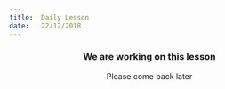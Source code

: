 ```yaml
---
title:  Daily Lesson
date:   22/12/2018
---
```


### <center>We are working on this lesson</center>
<center>Please come back later</center>